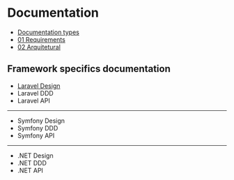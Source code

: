 # Documentation

* [Documentation types](Documentation_types.md)
* [01 Requirements](01_Requirements/README.md)
* [02 Arquitetural](02_Architectural/README.md)

## Framework specifics documentation

* [Laravel Design](03_Laravel_Specifics/index.md)
* Laravel DDD
* Laravel API
---
* Symfony Design
* Symfony DDD
* Symfony API
---
* .NET Design
* .NET DDD
* .NET API
